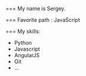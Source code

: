 ===
My name is Sergey.

===
Favorite path : JavaScript

=== 
My skills:

* Python
* Javascript
* AngularJS
* Git
* ...

